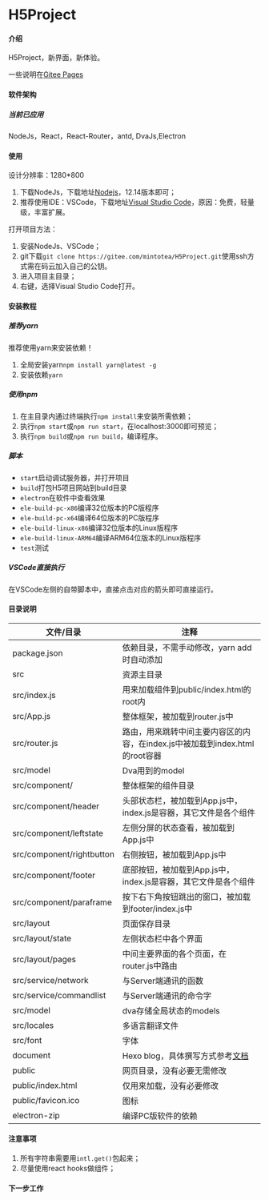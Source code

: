 # H5Project

#### 介绍

H5Project，新界面，新体验。

一些说明在[Gitee Pages](http://mintotea.gitee.io/h5project/)

#### 软件架构

##### 当前已应用

NodeJs，React，React-Router，antd, DvaJs,Electron

#### 使用

设计分辨率：1280*800

1. 下载NodeJs，下载地址[Nodejs](http://nodejs.cn/)，12.14版本即可；
2. 推荐使用IDE：VSCode，下载地址[Visual Studio Code](https://code.visualstudio.com/)，原因：免费，轻量级，丰富扩展。

打开项目方法：

1. 安装NodeJs、VSCode；
2. git下载`git clone https://gitee.com/mintotea/H5Project.git`使用ssh方式需在码云加入自己的公钥。
3. 进入项目主目录；
4. 右键，选择Visual Studio Code打开。

#### 安装教程

##### 推荐yarn

推荐使用yarn来安装依赖！

1. 全局安装yarn`npm install yarn@latest -g`
2. 安装依赖`yarn`

##### 使用npm

1. 在主目录内通过终端执行`npm install`来安装所需依赖；
2. 执行`npm start`或`npm run start`，在localhost:3000即可预览；
3. 执行`npm build`或`npm run build`，编译程序。

##### 脚本

+ `start`启动调试服务器，并打开项目
+ `build`打包H5项目网站到build目录
+ `electron`在软件中查看效果
+ `ele-build-pc-x86`编译32位版本的PC版程序
+ `ele-build-pc-x64`编译64位版本的PC版程序
+ `ele-build-linux-x86`编译32位版本的Linux版程序
+ `ele-build-linux-ARM64`编译ARM64位版本的Linux版程序
+ `test`测试

##### VSCode直接执行

在VSCode左侧的自带脚本中，直接点击对应的箭头即可直接运行。

#### 目录说明

| 文件/目录 | 注释 |
| ----- | ----- |
| package.json | 依赖目录，不需手动修改，yarn add时自动添加 |
| src | 资源主目录 |
| src/index.js | 用来加载组件到public/index.html的root内 |
| src/App.js | 整体框架，被加载到router.js中 |
| src/router.js | 路由，用来跳转中间主要内容区的内容，在index.js中被加载到index.html的root容器 |
| src/model | Dva用到的model |
| src/component/ | 整体框架的组件目录 |
| src/component/header | 头部状态栏，被加载到App.js中，index.js是容器，其它文件是各个组件 |
| src/component/leftstate | 左侧分屏的状态查看，被加载到App.js中 |
| src/component/rightbutton | 右侧按钮，被加载到App.js中 |
| src/component/footer | 底部按钮，被加载到App.js中，index.js是容器，其它文件是各个组件 |
| src/component/paraframe | 按下右下角按钮跳出的窗口，被加载到footer/index.js中 |
| src/layout | 页面保存目录 |
| src/layout/state | 左侧状态栏中各个界面 |
| src/layout/pages | 中间主要界面的各个页面，在router.js中路由 |
| src/service/network | 与Server端通讯的函数 |
| src/service/commandlist | 与Server端通讯的命令字 |
| src/model | dva存储全局状态的models |
| src/locales | 多语言翻译文件 |
| src/font | 字体 |
| document | Hexo blog，具体撰写方式参考[文档](https://hexo.io/zh-cn/docs/index.html) |
| public | 网页目录，没有必要无需修改 |
| public/index.html | 仅用来加载，没有必要修改 |
| public/favicon.ico | 图标 |
| electron-zip | 编译PC版软件的依赖 |

#### 注意事项

1. 所有字符串需要用`intl.get()`包起来；
2. 尽量使用react hooks做组件；

#### 下一步工作
